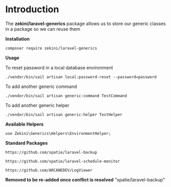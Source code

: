
# Introduction

  

The **zekini/laravel-generics** package allows us to store our generic classes in a package so we can reuse them

  

**Installation**

    composer require zekini/laravel-generics



**Usage**

To reset password in a local database environment


    ./vendor/bin/sail artisan local:password-reset --password=password


To add another generic command

    ./vendor/bin/sail artisan generic:command TestCommand

To add another generic helper

    ./vendor/bin/sail artisan generic:helper TestHelper

**Available Helpers**

    use Zekini\Generics\Helpers\EnvironmentHelper;

**Standard Packages**

    https://github.com/spatie/laravel-backup

    https://github.com/spatie/laravel-schedule-monitor

    https://github.com/ARCANEDEV/LogViewer


**Removed to be re-added once conflict is resolved**
        "spatie/laravel-backup"
